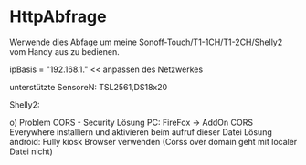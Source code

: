 # HttpAbfrage

Werwende dies Abfage um meine Sonoff-Touch/T1-1CH/T1-2CH/Shelly2 vom Handy aus zu bedienen.

ipBasis 		= "192.168.1." << anpassen des Netzwerkes

unterstützte SensoreN:
TSL2561,DS18x20


Shelly2:

o) Problem CORS - Security
   Lösung PC:  		FireFox -> AddOn CORS Everywhere installiern und aktivieren beim aufruf dieser Datei
   Lösung android:  Fully kiosk Browser verwenden
   (Corss over domain geht mit localer Datei nicht)
